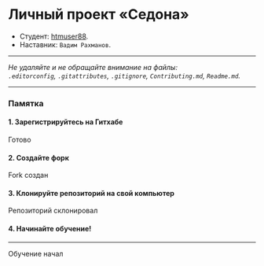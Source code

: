 # Личный проект «Седона»

* Студент: [htmuser88](https://up.htmlacademy.ru/htmlcss-individual/1/user/2423781).
* Наставник: `Вадим Рахманов`.

---

_Не удаляйте и не обращайте внимание на файлы:_<br>
_`.editorconfig`, `.gitattributes`, `.gitignore`, `Contributing.md`, `Readme.md`._

---

### Памятка

#### 1. Зарегистрируйтесь на Гитхабе

Готово

#### 2. Создайте форк

Fork создан

#### 3. Клонируйте репозиторий на свой компьютер

Репозиторий склонировал

#### 4. Начинайте обучение!

---

Обучение начал
